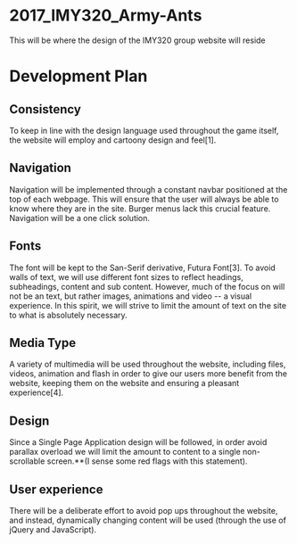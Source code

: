 # 2017_IMY320_Army-Ants
This will be where the design of the IMY320 group website will reside

# Development Plan	
## Consistency 
To keep in line with the design language used throughout the game itself, the website will employ and cartoony design and feel[1]. 

## Navigation
Navigation will be implemented through a constant navbar positioned at the top of each webpage. This will ensure that the user will always be able to know where they are in the site. Burger menus lack this crucial feature. Navigation will be a one click solution.

## Fonts
The font will be kept to the San-Serif derivative, Futura Font[3]. To avoid walls of text, we will use different font sizes to reflect headings, subheadings, content and sub content. However, much of the focus on will not be an text, but rather images, animations and video -- a visual experience. In this spirit, we will strive to limit the amount of text on the site to what is absolutely necessary.

## Media Type
A variety of multimedia will be used throughout the website, including files, videos, animation and flash in order to give our users more benefit from the website, keeping them on the website and ensuring a pleasant experience[4].

## Design
Since a Single Page Application design will be followed, in order avoid parallax overload we will limit the amount to content to a single non-scrollable screen.**(I sense some red flags with this statement).

## User experience
There will be a deliberate effort to avoid pop ups throughout the website, and instead, dynamically changing content will be used (through the use of jQuery and JavaScript).
